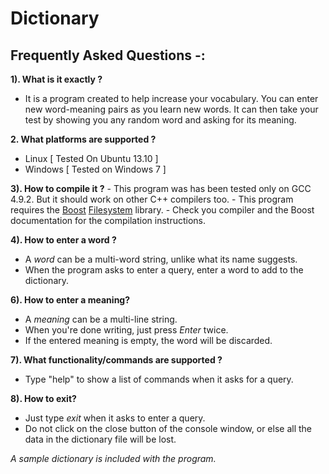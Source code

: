 # Dictionary
Frequently Asked Questions -:
-----------------------------

**1). What is it exactly ?**
  - It is a program created to help increase your vocabulary.
    You can enter new word-meaning pairs as you learn new words.
    It can then take your test by showing you any random word and asking for its meaning.
  
**2. What platforms are supported ?**
  - Linux [ Tested On Ubuntu 13.10 ]
  - Windows [ Tested on Windows 7 ]
  
**3). How to compile it ?**
	- This program was has been tested only on GCC 4.9.2. But it should work on other C++ compilers too.
	- This program requires the [Boost][1] [Filesystem][2] library.
	- Check you compiler and the Boost documentation for the compilation instructions.
  
**4). How to enter a word ?**  
  - A *word* can be a multi-word string, unlike what its name suggests.
  - When the program asks to enter a query, enter a word to add to the dictionary.
   
**6). How to enter a meaning?**
  - A *meaning* can be a multi-line string.
  - When you're done writing, just press *Enter* twice.
  - If the entered meaning is empty, the word will be discarded.

**7). What functionality/commands are supported ?**
  - Type "help" to show a list of commands when it asks for a query.
  
**8). How to exit?**
  - Just type *exit* when it asks to enter a query.
  - Do not click on the close button of the console window, or else all the data in the dictionary file will be lost.
  
  *A sample dictionary is included with the program.* 


[1]:http://www.boost.org
[2]:http://www.boost.org/doc/libs/1_57_0/libs/filesystem/doc/index.htm